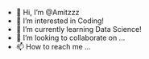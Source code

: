 - 👋 Hi, I’m @Amitzzz
- 👀 I’m interested in Coding!
- 🌱 I’m currently learning Data Science!
- 💞️ I’m looking to collaborate on ...
- 📫 How to reach me ...

<!---
Amitzzz/Amitzzz is a ✨ special ✨ repository because its `README.md` (this file) appears on your GitHub profile.
You can click the Preview link to take a look at your changes.
--->
